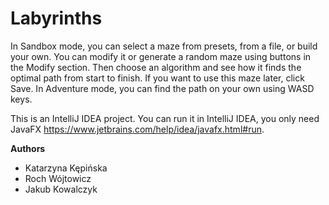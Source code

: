 # Labyrinths
In Sandbox mode, you can select a maze from presets, from a file, or build your own. You can modify it or generate a random maze using buttons in the Modify section. Then choose an algorithm and see how it finds the optimal path from start to finish. If you want to use this maze later, click Save. In Adventure mode, you can find the path on your own using WASD keys.

This is an IntelliJ IDEA project. You can run it in IntelliJ IDEA, you only need JavaFX https://www.jetbrains.com/help/idea/javafx.html#run.

**Authors**
- Katarzyna Kępińska
- Roch Wójtowicz
- Jakub Kowalczyk
